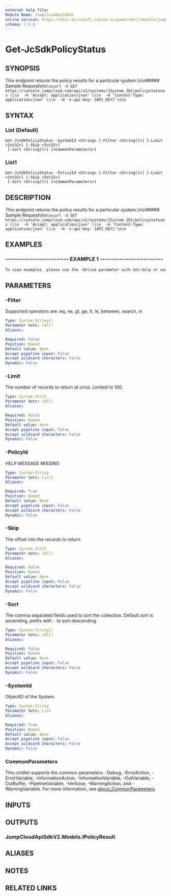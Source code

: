 ```yaml
---
external help file:
Module Name: JumpCloudApiSdkV2
online version: https://docs.microsoft.com/en-us/powershell/module/jumpcloudapisdkv2/get-jcsdkpolicystatus
schema: 2.0.0
---
```


# Get-JcSdkPolicyStatus

## SYNOPSIS
This endpoint returns the policy results for a particular system.\n\n##### Sample Request\n\n```\ncurl -X GET https://console.jumpcloud.com/api/v2/systems/{System_ID}/policystatuses \\\n  -H 'Accept: application/json' \\\n  -H 'Content-Type: application/json' \\\n  -H 'x-api-key: {API_KEY}'\n\n```

## SYNTAX

### List (Default)
```
Get-JcSdkPolicyStatus -SystemId <String> [-Filter <String[]>] [-Limit <Int32>] [-Skip <Int32>]
 [-Sort <String[]>] [<CommonParameters>]
```

### List1
```
Get-JcSdkPolicyStatus -PolicyId <String> [-Filter <String[]>] [-Limit <Int32>] [-Skip <Int32>]
 [-Sort <String[]>] [<CommonParameters>]
```

## DESCRIPTION
This endpoint returns the policy results for a particular system.\n\n##### Sample Request\n\n```\ncurl -X GET https://console.jumpcloud.com/api/v2/systems/{System_ID}/policystatuses \\\n  -H 'Accept: application/json' \\\n  -H 'Content-Type: application/json' \\\n  -H 'x-api-key: {API_KEY}'\n\n```

## EXAMPLES

### -------------------------- EXAMPLE 1 --------------------------
```powershell
To view examples, please use the -Online parameter with Get-Help or navigate to: https://docs.microsoft.com/en-us/powershell/module/jumpcloudapisdkv2/get-jcsdkpolicystatus
```



## PARAMETERS

### -Filter
Supported operators are: eq, ne, gt, ge, lt, le, between, search, in

```yaml
Type: System.String[]
Parameter Sets: (All)
Aliases:

Required: False
Position: Named
Default value: None
Accept pipeline input: False
Accept wildcard characters: False
Dynamic: False
```

### -Limit
The number of records to return at once.
Limited to 100.

```yaml
Type: System.Int32
Parameter Sets: (All)
Aliases:

Required: False
Position: Named
Default value: None
Accept pipeline input: False
Accept wildcard characters: False
Dynamic: False
```

### -PolicyId
HELP MESSAGE MISSING

```yaml
Type: System.String
Parameter Sets: List1
Aliases:

Required: True
Position: Named
Default value: None
Accept pipeline input: False
Accept wildcard characters: False
Dynamic: False
```

### -Skip
The offset into the records to return.

```yaml
Type: System.Int32
Parameter Sets: (All)
Aliases:

Required: False
Position: Named
Default value: None
Accept pipeline input: False
Accept wildcard characters: False
Dynamic: False
```

### -Sort
The comma separated fields used to sort the collection.
Default sort is ascending, prefix with `-` to sort descending.

```yaml
Type: System.String[]
Parameter Sets: (All)
Aliases:

Required: False
Position: Named
Default value: None
Accept pipeline input: False
Accept wildcard characters: False
Dynamic: False
```

### -SystemId
ObjectID of the System.

```yaml
Type: System.String
Parameter Sets: List
Aliases:

Required: True
Position: Named
Default value: None
Accept pipeline input: False
Accept wildcard characters: False
Dynamic: False
```

### CommonParameters
This cmdlet supports the common parameters: -Debug, -ErrorAction, -ErrorVariable, -InformationAction, -InformationVariable, -OutVariable, -OutBuffer, -PipelineVariable, -Verbose, -WarningAction, and -WarningVariable. For more information, see [about_CommonParameters](http://go.microsoft.com/fwlink/?LinkID=113216).

## INPUTS

## OUTPUTS

### JumpCloudApiSdkV2.Models.IPolicyResult

## ALIASES

## NOTES

## RELATED LINKS

